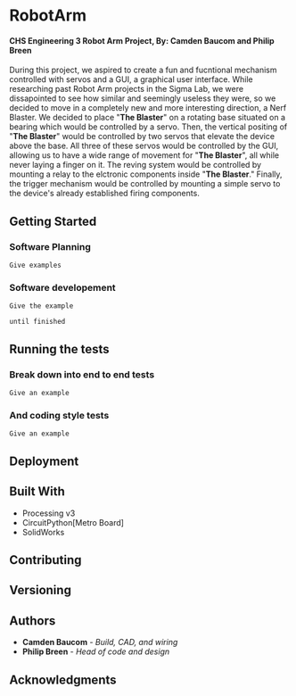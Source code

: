 # RobotArm
#### CHS Engineering 3 Robot Arm Project, By: Camden Baucom and Philip Breen

During this project, we aspired to create a fun and fucntional mechanism controlled with servos and a GUI, a graphical user interface. While researching past Robot Arm projects in the Sigma Lab, we were dissapointed to see how similar and seemingly useless they were, so we decided to move in a completely new and more interesting direction, a Nerf Blaster. We decided to place "**The Blaster**" on a rotating base situated on a bearing which would be controlled by a servo. Then, the vertical positing of "**The Blaster**" would be controlled by two servos that elevate the device above the base. All three of these servos would be controlled by the GUI, allowing us to have a wide range of movement for "**The Blaster**", all while never laying a finger on it. The reving system would be controlled by mounting a relay to the elctronic components inside "**The Blaster**." Finally, the trigger mechanism would be controlled by mounting a simple servo to the device's already established firing components.

## Getting Started



### Software Planning



```
Give examples
```

### Software developement



```
Give the example
```



```
until finished
```



## Running the tests


### Break down into end to end tests



```
Give an example
```

### And coding style tests



```
Give an example
```

## Deployment



## Built With

* Processing v3
* CircuitPython[Metro Board]
* SolidWorks 
## Contributing



## Versioning



## Authors

* **Camden Baucom** - *Build, CAD, and wiring* 
* **Philip Breen** - *Head of code and design* 
## Acknowledgments


